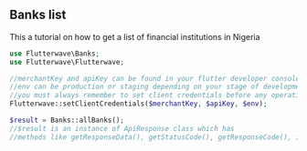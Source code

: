 ## Banks list
This a tutorial on how to get a list of financial institutions in Nigeria
```PHP
use Flutterwave\Banks;
use Flutterwave\Flutterwave;

//merchantKey and apiKey can be found in your flutter developer console
//env can be production or staging depending on your stage of development
//you must always remember to set client credentials before any operation
Flutterwave::setClientCredentials($merchantKey, $apiKey, $env);

$result = Banks::allBanks();
//$result is an instance of ApiResponse class which has
//methods like getResponseData(), getStatusCode(), getResponseCode(), isSuccessfulResponse()
```
